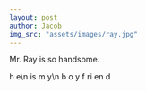 ```yaml
---
layout: post
author: Jacob
img_src: "assets/images/ray.jpg"
---
```

Mr. Ray is so handsome.





h
e\n
is
m
y\n
b
o
y
f
ri
en
d